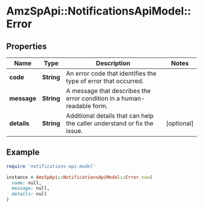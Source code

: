 # AmzSpApi::NotificationsApiModel::Error

## Properties

| Name | Type | Description | Notes |
| ---- | ---- | ----------- | ----- |
| **code** | **String** | An error code that identifies the type of error that occurred. |  |
| **message** | **String** | A message that describes the error condition in a human-readable form. |  |
| **details** | **String** | Additional details that can help the caller understand or fix the issue. | [optional] |

## Example

```ruby
require 'notifications-api-model'

instance = AmzSpApi::NotificationsApiModel::Error.new(
  code: null,
  message: null,
  details: null
)
```

